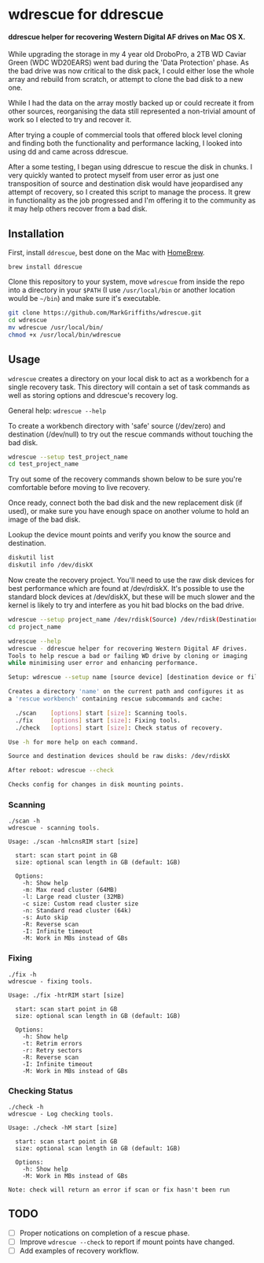 wdrescue for ddrescue
========
#### ddrescue helper for recovering Western Digital AF drives on Mac OS X.

While upgrading the storage in my 4 year old DroboPro, a 2TB WD Caviar Green (WDC WD20EARS) went bad during the 'Data Protection' phase. As the bad drive was now critical to the disk pack, I could either lose the whole array and rebuild from scratch, or attempt to clone the bad disk to a new one.

While I had the data on the array mostly backed up or could recreate it from other sources, reorganising the data still represented a non-trivial amount of work so I elected to try and recover it.

After trying a couple of commercial tools that offered block level cloning and finding both the functionality and performance lacking, I looked into using dd and came across ddrescue.

After a some testing, I began using ddrescue to rescue the disk in chunks. I very quickly wanted to protect myself from user error as just one transposition of source and destination disk would have jeopardised any attempt of recovery, so I created this script to manage the process. It grew in functionality as the job progressed and I'm offering it to the community as it may help others recover from a bad disk.

## Installation
First, install `ddrescue`, best done on the Mac with [HomeBrew](http://brew.sh).

    brew install ddrescue

Clone this repository to your system, move `wdrescue` from inside the repo into a directory in your `$PATH` (I use `/usr/local/bin` or another location would be `~/bin`) and make sure it's executable.

```bash
git clone https://github.com/MarkGriffiths/wdrescue.git
cd wdrescue
mv wdrescue /usr/local/bin/
chmod +x /usr/local/bin/wdrescue
```

## Usage
`wdrescue` creates a directory on your local disk to act as a workbench for a single recovery task. This directory will contain a set of task commands as well as storing options and ddrescue's recovery log. 

General help: ``wdrescue --help``

To create a workbench directory with 'safe' source (/dev/zero) and destination (/dev/null) to try out the rescue commands without touching the bad disk.
```bash
wdrescue --setup test_project_name
cd test_project_name 
```

Try out some of the recovery commands shown below to be sure you're comfortable before moving to live recovery.

Once ready, connect both the bad disk and the new replacement disk (if used), or make sure you have enough space on another volume to hold an image of the bad disk.

Lookup the device mount points and verify you know the source and destination.
```bash
diskutil list
diskutil info /dev/diskX
```

Now create the recovery project. You'll need to use the raw disk devices for best performance which are found at /dev/rdiskX. It's possible to use the standard block devices at /dev/diskX, but these will be much slower and the kernel is likely to try and interfere as you hit bad blocks on the bad drive.
```bash
wdrescue --setup project_name /dev/rdisk(Source) /dev/rdisk(Destination)
cd project_name
```

```bash
wdrescue --help
wdrescue - ddrescue helper for recovering Western Digital AF drives.
Tools to help rescue a bad or failing WD drive by cloning or imaging
while minimising user error and enhancing performance.

Setup: wdrescue --setup name [source device] [destination device or file]

Creates a directory 'name' on the current path and configures it as
a 'rescue workbench' containing rescue subcommands and cache:

  ./scan    [options] start [size]: Scanning tools.
  ./fix     [options] start [size]: Fixing tools.
  ./check   [options] start [size]: Check status of recovery.

Use -h for more help on each command.

Source and destination devices should be raw disks: /dev/rdiskX

After reboot: wdrescue --check

Checks config for changes in disk mounting points.
```

### Scanning
```text
./scan -h
wdrescue - scanning tools.

Usage: ./scan -hmlcnsRIM start [size]

  start: scan start point in GB
  size: optional scan length in GB (default: 1GB)

  Options:
    -h: Show help
    -m: Max read cluster (64MB)
    -l: Large read cluster (32MB)
    -c size: Custom read cluster size
    -n: Standard read cluster (64k)
    -s: Auto skip
    -R: Reverse scan
    -I: Infinite timeout
    -M: Work in MBs instead of GBs
```

### Fixing
```text
./fix -h
wdrescue - fixing tools.

Usage: ./fix -htrRIM start [size]

  start: scan start point in GB
  size: optional scan length in GB (default: 1GB)

  Options:
    -h: Show help
    -t: Retrim errors
    -r: Retry sectors
    -R: Reverse scan
    -I: Infinite timeout
    -M: Work in MBs instead of GBs
```

### Checking Status
```text
./check -h
wdrescue - Log checking tools.

Usage: ./check -hM start [size]

  start: scan start point in GB
  size: optional scan length in GB (default: 1GB)

  Options:
    -h: Show help
    -M: Work in MBs instead of GBs

Note: check will return an error if scan or fix hasn't been run
```

## TODO
- [ ] Proper notications on completion of a rescue phase.
- [ ] Improve `wdrescue --check` to report if mount points have changed.
- [ ] Add examples of recovery workflow.